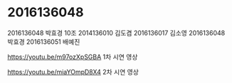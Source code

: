 # 2016136048

2016136048 박효경 
10조 
2014136010 김도겸 
2016136017 김소영 
2016136048 박효경 
2016136051 배예진


https://youtu.be/m97ozXpSGBA 
1차 시연 영상

https://youtu.be/miaYOmpD8X4 
2차 시연 영상


